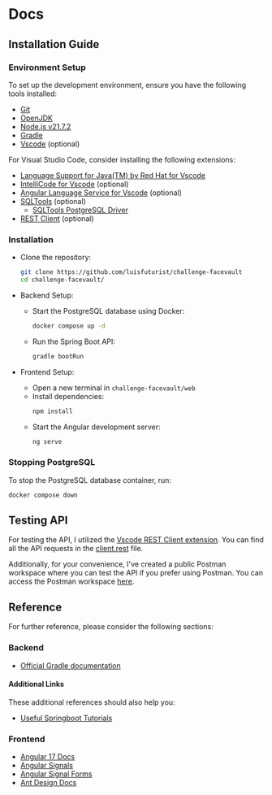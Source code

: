 # Docs

## Installation Guide

### Environment Setup

To set up the development environment, ensure you have the following tools installed:

- [Git](https://git-scm.com/downloads)
- [OpenJDK](https://openjdk.org/install/)
- [Node.js v21.7.2](https://nodejs.org/en)
- [Gradle](https://gradle.org/install/)
- [Vscode](https://code.visualstudio.com/download) (optional)

For Visual Studio Code, consider installing the following extensions:

- [Language Support for Java(TM) by Red Hat for Vscode](https://marketplace.visualstudio.com/items?itemName=redhat.java)
- [IntelliCode for Vscode](https://marketplace.visualstudio.com/items?itemName=VisualStudioExptTeam.vscodeintellicode) (optional)
- [Angular Language Service for Vscode](https://marketplace.visualstudio.com/items?itemName=Angular.ng-template) (optional)
- [SQLTools](https://marketplace.visualstudio.com/items?itemName=mtxr.sqltools) (optional)
  - [SQLTools PostgreSQL Driver](https://marketplace.visualstudio.com/items?itemName=mtxr.sqltools-driver-pg)
- [REST Client](https://marketplace.visualstudio.com/items?itemName=humao.rest-client) (optional)

### Installation

- Clone the repository:
   ```sh
   git clone https://github.com/luisfuturist/challenge-facevault
   cd challenge-facevault/
   ```

- Backend Setup:
   - Start the PostgreSQL database using Docker:
     ```sh
     docker compose up -d
     ```
   - Run the Spring Boot API:
     ```sh
     gradle bootRun
     ```

- Frontend Setup:
   - Open a new terminal in `challenge-facevault/web`
   - Install dependencies:
     ```sh
     npm install
     ```
   - Start the Angular development server:
     ```sh
     ng serve
     ```

### Stopping PostgreSQL

To stop the PostgreSQL database container, run:

```sh
docker compose down
```

## Testing API

For testing the API, I utilized the [Vscode REST Client extension](https://marketplace.visualstudio.com/items?itemName=humao.rest-client). You can find all the API requests in the [client.rest](../api/client.rest) file.

Additionally, for your convenience, I've created a public Postman workspace where you can test the API if you prefer using Postman. You can access the Postman workspace [here](https://www.postman.com/luisfuturist/workspace/facevault/overview).

## Reference

For further reference, please consider the following sections:

### Backend

* [Official Gradle documentation](https://docs.gradle.org)

#### Additional Links

These additional references should also help you:

* [Useful Springboot Tutorials](https://docs.spring.io/spring-boot/tutorial/index.html)

### Frontend

* [Angular 17 Docs](https://angular.dev/overview)
* [Angular Signals](https://angular.io/guide/signals)
* [Angular Signal Forms](https://timdeschryver.dev/blog/bringing-the-power-of-signals-to-angular-forms-with-signal-forms)
* [Ant Design Docs](https://ng.ant.design/)
